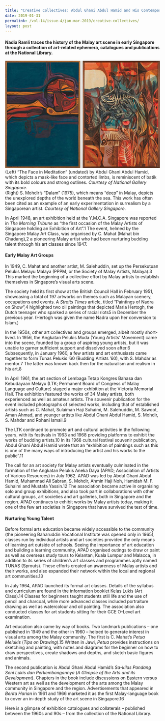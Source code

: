 ```yaml
---
title: "Creative Collectives: Abdul Ghani Abdul Hamid and His Contemporaries"
date: 2019-01-31
permalink: /vol-14/issue-4/jan-mar-2019/creative-collectives/
layout: post
---
```

#### **Nadia Ramli** traces the history of the Malay art scene in early Singapore through a collection of art-related ephemera, catalogues and publications at the National Library.

<img src="/images/Vol-14-issue-4/creative-collectives/CreativeCollections1.JPG">
<div style="background-color: white;">(Left) “The Face in Meditation” (undated) by Abdul Ghani Abdul Hamid, which depicts a mask-like face and contorted limbs, is reminiscent of batik with its bold colours and strong outlines. <i>Courtesy of National Gallery Singapore.</i><br>
(Right) S. Mohdir’s “Dalam” (1975), which means “deep” in Malay, depicts the unexplored depths of the world beneath the sea. This work has often been cited as an example of an early experimentation in surrealism by a Singaporean artist. <i>Courtesy of National Gallery Singapore.</i></div>

In April 1948, an art exhibition held at the Y.M.C.A. Singapore was reported in *The Morning Tribune* as “the first occasion of the Malay Artists of Singapore holding an Exhibition of Art”.1 The event, helmed by the Singapore Malay Art Class, was organised by C. Mahat (Mahat bin Chadang),2 a pioneering Malay artist who had been nurturing budding talent through his art classes since 1947.

#### **Early Malay Art Groups**

In 1949, C. Mahat and another artist, M. Salehuddin, set up the Persekutuan Pelukis Melayu Malaya (PPPM, or the Society of Malay Artists, Malaya).3 This marked the beginning of a collective effort by Malay artists to establish themselves in Singapore’s visual arts scene.

The society held its first show at the British Council Hall in February 1951, showcasing a total of 197 artworks on themes such as Malayan scenery, occupations and events. A *Straits Times* article, titled “Paintings of Nadra on Show”,4 highlighted two oil paintings that depicted Maria Hertogh, the Dutch teenager who sparked a series of racial riots5 in December the previous year. (Hertogh was given the name Nadra upon her conversion to Islam.)

In the 1950s, other art collectives and groups emerged, albeit mostly short-lived. In 1956, the Angkatan Pelukis Muda (Young Artists’ Movement) came into the scene, founded by a group of aspiring young artists, but it was unable to garner sufficient support and dissolved soon after.6 Subsequently, in January 1960, a few artists and art enthusiasts came together to form Tunas Pelukis ’60 (Budding Artists ’60), with S. Mahdar as mentor.7 The latter was known back then for the naturalism and realism in his art.8

In April 1961, the art section of Lembaga Tetap Kongres Bahasa dan Kebudayaan Melayu (LTK; Permanent Board of Congress of Malay Language and Culture) staged a major exhibition at the Victoria Memorial Hall. The exhibition featured the works of 34 Malay artists, both experienced as well as amateur artists. The souvenir publication for the event included photographs of selected works, including that of established artists such as C. Mahat, Sulaiman Haji Suhaimi, M. Salehuddin, M. Sawoot, Aman Ahmad, and younger artists like Abdul Ghani Abdul Hamid, S. Mohdir, S. Mahdar and Rohani Ismail.9

The LTK continued to promote art and cultural activities in the following years, with its festivals in 1963 and 1968 providing platforms to exhibit the works of budding artists.10 In its 1968 cultural festival souvenir publication, Abdul Ghani Abdul Hamid wrote that an “exhibition of paintings such as this is one of the many ways of introducing the artist and his works to the public”.11

The call for an art society for Malay artists eventually culminated in the formation of the Angkatan Pelukis Aneka Daya (APAD; Association of Artists of Various Resources) in July 1962. APAD was led by Abdul Ghani Abdul Hamid, Muhammad Ali Sabran, S. Mohdir, Ahmin Haji Noh,  Hamidah M. F. Suhaimi and  Mustafa Yassin.12 The association became active in organising solo and group exhibitions, and also took part in collaborations with other cultural groups, art societies and art galleries, both in Singapore and the region. APAD continues to exhibit works by Malay artists today, making it one of the few art societies in Singapore that have survived the test of time.

#### **Nurturing Young Talent**

Before formal arts education became widely accessible to the community (the pioneering Baharuddin Vocational Institute was opened only in 1965), classes run by individual artists and art societies provided the only means of learning art outside of schools. Seeing the importance of art education and building a learning community, APAD organised outings to draw or paint as well as overseas study tours to Kelantan, Kuala Lumpur and Malacca, in addition to its series of children’s art classes and programmes aptly named TUNAS (Sprouts). These efforts created an awareness of Malay artists and their works, and also expanded their network within the local and regional art communities.13

In July 1964, APAD launched its formal art classes. Details of the syllabus and curriculum are found in the information booklet Kelas Lukis (Art Class).14 Classes for beginners taught students still life and the use of pencil and charcoal, while more advanced classes included portraiture drawing as well as watercolour and oil painting. The association also conducted classes for art students sitting for their GCE O-Level art examination.

Art education also came by way of books. Two landmark publications – one published in 1949 and the other in 1960 – helped to generate interest in visual arts among the Malay community. The first is C. Mahat’s *Petua Melukis* (*Tips on Drawing*).15 Written in Jawi, *Petua* provides instructions on sketching and painting, with notes and diagrams for the beginner on how to draw perspectives, create shadows and depths, and sketch basic figures and animals.

The second publication is Abdul Ghani Abdul Hamid’s *Sa-kilas Pandang Seni Lukis dan Perkembangannya* (*A Glimpse of the Arts and its Development*). Chapters in the book include discussions on Eastern versus Western art as well as the development of the arts among the Malay community in Singapore and the region. Advertisements that appeared in *Berita Harian* in 1961 and 1966 marketed it as the first Malay-language book to cover an in-depth study of the art scene in Singapore.16

Here is a glimpse of exhibition catalogues and collaterals – published between the 1960s and 90s – from the collection of the National Library.